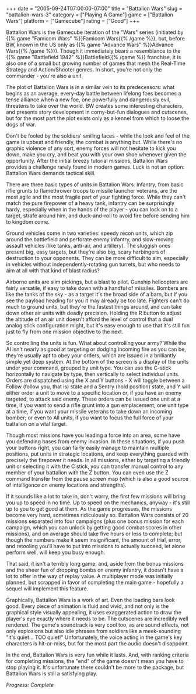 +++
date = "2005-09-24T07:00:00-07:00"
title = "Battalion Wars"
slug = "battalion-wars-3"
category = ["Playing A Game"]
game = ["Battalion Wars"]
platform = ["Gamecube"]
rating = ["Good"]
+++

Battalion Wars is the Gamecube iteration of the "Wars" series (initiated by {{% game "Famicom Wars" %}}Famicom Wars{{% /game %}}, but, before BW, known in the US only as {{% game "Advance Wars" %}}Advance Wars{{% /game %}}). Though it immediately bears a resemblance to the {{% game "Battlefield 1942" %}}Battlefield{{% /game %}} franchise, it is also one of a small but growing number of games that mesh the Real-Time Strategy and Action/Shooter genres. In short, you're not only the commander - you're also a unit.

The plot of Battalion Wars is in a similar vein to its predecessors: what begins as an average, every-day battle between lifelong foes becomes a tense alliance when a new foe, one powerfully and dangerously evil, threatens to take over the world. BW creates some interesting characters, and presents story development in corny-but-fun dialogues and cutscenes, but for the most part the plot exists only as a kennel from which to loose the dogs of war.

Don't be fooled by the soldiers' smiling faces - while the look and feel of the game is upbeat and friendly, the combat is anything but. While there's no graphic violence of any sort, enemy forces will not hesitate to kick you down, make you cry, and beat you with your own shoe whenever given the opportunity. After the initial breezy tutorial missions, Battalion Wars provides a challenge rarely found in modern games. Luck is not an option: Battalion Wars demands tactical skill.

There are three basic types of units in Battalion Wars. Infantry, from basic rifle grunts to flamethrower troops to missile launcher veterans, are the most agile and the most fragile part of your fighting force. While they can't match the pure firepower of a heavy tank, infantry can be surprisingly hardy, especially when in the hands of the player - you can lock on to a target, strafe around him, and duck-and-roll to avoid fire before sending him to kingdom come.

Ground vehicles come in two varieties: speedy recon units, which zip around the battlefield and perforate enemy infantry, and slow-moving assault vehicles (like tanks, anti-air, and artillery). The sluggish ones present big, easy targets, but they're also big, scary harbingers of destruction to your opponents. They can be more difficult to aim, especially in vehicles without independently-rotating gun turrets, but who needs to aim at all with that kind of blast radius?

Airborne units are slim pickings, but a blast to pilot. Gunship helicopters are fairly versatile, if easy to take down with a handful of missiles. Bombers are like the tanks of the sky - as a target it's the broad side of a barn, but if you see the payload heading for you it may already be too late. Fighters can't do much to ground units, but they're the fastest things around, and can take down other air units with deadly precision. Holding the R button to adjust the altitude of an air unit doesn't afford the level of control that a dual analog stick configuration might, but it's easy enough to use that it's still fun just to fly from one mission objective to the next.

So controlling the units is fun. What about controlling your army? While the AI isn't nearly as good at targeting or dodging incoming fire as you can be, they're usually apt to obey your orders, which are issued in a brilliantly simple yet deep system. At the bottom of the screen is a display of the units under your command, grouped by unit type. You can use the C-stick horizontally to navigate by type, then vertically to select individual units. Orders are dispatched using the X and Y buttons - X will toggle between a Follow (follow you, that is) state and a Sentry (hold position) state, and Y will either order a unit to move to a specific location or, if you have an enemy targeted, to attack said enemy. These orders can be issued one unit at a time, if you want to send a rifle grunt into a gun emplacement; one unit type at a time, if you want your missile veterans to take down an incoming bomber; or even to All units, if you want to focus the full force of your battalion on a vital target.

Though most missions have you leading a force into an area, some have you defending bases from enemy invasion. In these situations, if you push your buttons right, you can fairly easily manage to maintain multiple positions, put units in strategic locations, and keep everything guarded with precisely the firepower it needs. In all missions, either by targeting a friendly unit or selecting it with the C stick, you can transfer manual control to any member of your battalion with the Z button. You can even use the Z command transfer from the pause screen map (which is also a good source of intelligence on enemy locations and strengths).

If it sounds like a lot to take in, don't worry, the first few missions will bring you up to speed in no time. Up to speed on the mechanics, anyway - it's still up to you to get good at them. As the game progresses, the missions become very hard, sometimes ridiculously so. Battalion Wars consists of 20 missions separated into four campaigns (plus one bonus mission for each campaign, which you can unlock by getting good combat scores in other missions), and on average should take five hours or less to complete; but though the numbers make it seem insignificant, the amount of trial, error, and retooling you'll have to put into missions to actually succeed, let alone perform well, will keep you busy enough.

That said, it isn't a terribly long game, and, aside from the bonus missions and the sheer fun of dropping bombs on enemy infantry, it doesn't have a lot to offer in the way of replay value. A multiplayer mode was initially planned, but scrapped in favor of completing the main game - hopefully a sequel will implement this feature.

Graphically, Battalion Wars is a work of art. Even the loading bars look good. Every piece of animation is fluid and vivid, and not only is the graphical style visually appealing, it uses exaggerated action to draw the player's eye exactly where it needs to be. The cutscenes are incredibly well rendered. The game's soundtrack is very cool too, as are sound effects, not only explosions but also idle phrases from soldiers like a meek-sounding "it's quiet... TOO quiet!" Unfortunately, the voice acting in the game's key characters is hit-or-miss, but for the most part the audio doesn't disappoint.

In the end, Battalion Wars is very fun while it lasts. And, with ranking criteria for completing missions, the "end" of the game doesn't mean you have to stop playing it. It's unfortunate there couldn't be more to the package, but Battalion Wars is still a satisfying play.

<i>Progress: Complete</i>